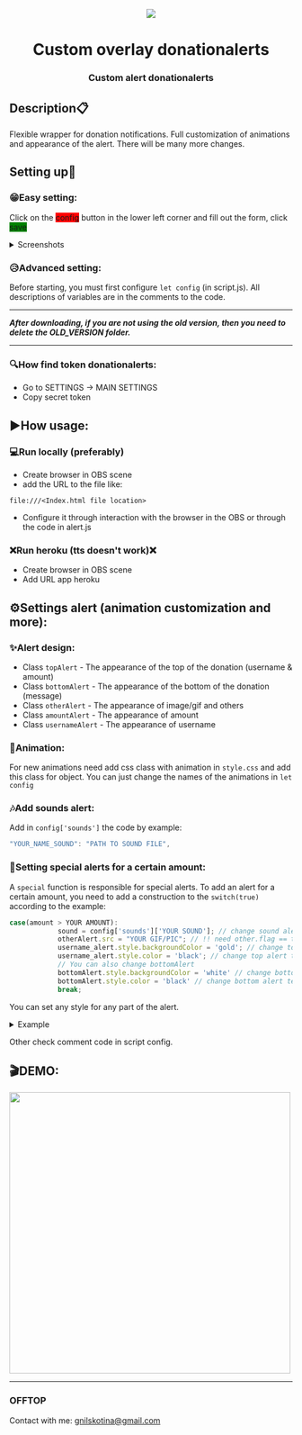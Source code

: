 <p align="center">
  <img src="https://acc-gt.ru/wp-content/uploads/2021/03/ch_129310_UnSh.png">
  <br>
  <h1 align="center">Custom overlay donationalerts</h1>
  <h3 align="center">Custom alert donationalerts</h3>
</p>


## Description📋
Flexible wrapper for donation notifications. Full customization of animations and appearance of the alert. There will be many more changes. 



## Setting up💾

### 😁Easy setting:
Click on the <span style='background: red'>config</span> button in the lower left corner and fill out the form, click <span style='background: green'>save</span>

<details>
  <summary>Screenshots</summary>
  <img src="https://i.imgur.com/9RbhhRE.png">

  <img src="https://i.imgur.com/NH2rzm0.png">
</details>

### 😥Advanced setting:
Before starting, you must first configure ```let config``` (in script.js).
All descriptions of variables are in the comments to the code.


---
<b>*After downloading, if you are not using the old version, then you need to delete the OLD_VERSION folder.*</b>

---

### 🔍How find token donationalerts:
* Go to SETTINGS -> MAIN SETTINGS 
* Copy secret token 


## ▶️How usage:

### 💻Run locally (preferably)
* Create browser in OBS scene
* add the URL to the file like:
```
file:///<Index.html file location>
``` 
* Configure it through interaction with the browser in the OBS or through the code in alert.js
### ❌Run heroku (tts doesn't work)❌
* Create browser in OBS scene
* Add URL app heroku


## ⚙️Settings alert (animation customization and more):

### ✨Alert design:
* Class ```topAlert``` - The appearance of the top of the donation (username & amount)
* Class ```bottomAlert``` - The appearance of the bottom of the donation (message)
* Class ```otherAlert``` - The appearance of image/gif and others
* Class ```amountAlert``` - The appearance of amount
* Class ```usernameAlert``` - The appearance of username

### 👾Animation:
For new animations need add css class with animation in ```style.css``` and add this class for object. You can just change the names of the animations in ```let config```

### 🎶Add sounds alert:
Add in ```config['sounds']``` the code by example:
```js
"YOUR_NAME_SOUND": "PATH TO SOUND FILE",
```


### 🔅Setting special alerts for a certain amount:

A ```special``` function is responsible for special alerts. To add an alert for a certain amount, you need to add a construction to the ```switch(true)``` according to the example:
```js
case(amount > YOUR AMOUNT): 
            sound = config['sounds']['YOUR SOUND']; // change sound alert
            otherAlert.src = "YOUR GIF/PIC"; // !! need other.flag == true !! if ==false alert will not work 
            username_alert.style.backgroundColor = 'gold'; // change top alert backgroundcolor to gold.You can change for any other color.
            username_alert.style.color = 'black'; // change top alert textcolor to gold. You can change for any other color.
            // You can also change bottomAlert
            bottomAlert.style.backgroundColor = 'white' // change bottom alert backgroundcolor to white. You can change for any other color.
            bottomAlert.style.color = 'black' // change bottom alert textcolor to black. You can change for any other color.
            break;
```
You can set any style for any part of the alert.

<details>
  <summary>Example</summary>
  <img src="https://i.imgur.com/FvmOuaW.gif" width="500">
</details>

Other check comment code in script config.


## 🎬DEMO:
<img src="./resource/newdemo1.gif" width="500">

---
### OFFTOP
Contact with me: gnilskotina@gmail.com
